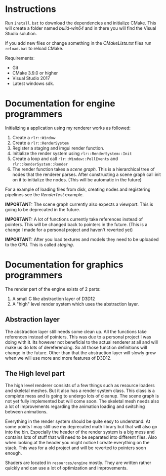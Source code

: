 # Instructions

Run `install.bat` to download the dependencies and initialize CMake. This will create a folder named *build-win64* and in there you will find the Visual Studio solution.

If you add new files or change something in the *CMakeLists.txt* files run `reload.bat` to reload CMake.

Requirements:
* Git
* CMake 3.9.0 or higher
* Visual Studio 2017
* Latest windows sdk.

# Documentation for engine programmers

Initializing a application using my renderer works as followed:

1. Create a `rlr::Window`
2. Create a `rlr::RenderSystem`
3. Register a staging and imgui render function.
4. Initialize the render system using `rlr::RenderSystem::Init`
5. Create a loop and call `rlr::Window::PollEvents` and `rlr::RenderSystem::Render`
6. The render function takes a *scene graph*. This is a hierarchical tree of nodes that the renderer parses. After constructing a scene graph call init on it to initialize the nodes. (This will be automatic in the future)

For a example of loading files from disk, creating nodes and registering pipelines see the *RenderTest* example.

**IMPORTANT:** The scene graph currently also expects a viewport. This is going to be deprecated in the future.

**IMPORTANT:** A lot of functions currently take references instead of pointers. This will be changed back to pointers in the future. (This is a change I made for a personal project and haven't reverted yet)

**IMPORTANT:**  After you load textures and models they need to be uploaded to the GPU. This is called *staging*.

# Documentation for graphics programmers

The render part of the engine exists of 2 parts: 
1. A small C like abstraction layer of D3D12 
2. A "high" level render system which uses the abstraction layer.

## Abstraction layer

The abstraction layer still needs some clean up. All the functions take references instead of pointers. This was due to a personal project I was doing with it. Its however not beneficial to the actual renderer at all and will make us do lots of dereferencing. So all those function definitions will change in the future. Other than that the abstraction layer will slowly grow when we will use more and more features of D3D12.

## The High level part

The high level renderer consists of a few things such as resource loaders and skeletal meshes. But it also has a render system class. This class is a complete mess and is going to undergo lots of cleanup. The scene graph is not yet fully implemented but will come soon. The skeletal mesh needs also a lot of improvements regarding the animation loading and switching between animations.

Everything in the render system should be quite easy to understand. At some points I may still use my deprecated math library but that will also go into the bin. Especially the header of the render system is a big mess and contains lots of stuff that will need to be separated into different files. Also when looking at the header you might notice I create everything on the stack. This was for a old project and will be reverted to pointers soon enough.

Shaders are located in `resources/engine` mostly. They are written rather quickly and can use a lot of optimization and improvements.
